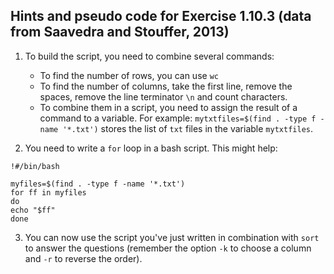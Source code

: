 ## Hints and pseudo code for Exercise 1.10.3 (data from Saavedra and Stouffer, 2013)

1. To build the script, you need to combine several commands:
   - To find the number of rows, you can use `wc`
   - To find the number of columns, take the first line, remove the spaces, remove the line terminator `\n` and count characters.
   - To combine them in a script, you need to assign the result of a command to a variable. For example: `mytxtfiles=$(find . -type f -name '*.txt')` stores the list of `txt` files in the variable `mytxtfiles`.
   
2. You need to write a `for` loop in a bash script. This might help:

```
!#/bin/bash

myfiles=$(find . -type f -name '*.txt')
for ff in myfiles
do
echo "$ff"
done
```

3. You can now use the script you've just written in combination with `sort` to answer the questions (remember the option `-k` to choose a column and `-r` to reverse the order).
